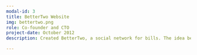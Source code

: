 ```yaml
---
modal-id: 3
title: BetterTwo Website
img: bettertwo.png
role: Co-founder and CTO
project-date: October 2012
description: Created BetterTwo, a social network for bills. The idea behind this venture was to gather a group of consumers together to form a greater power for negotiating terms in reoccuring consumer services transactions. We managed to show initial traction of roughly 7000 local users, but failed to raise a seed round. The website is no longer active.

---
```

